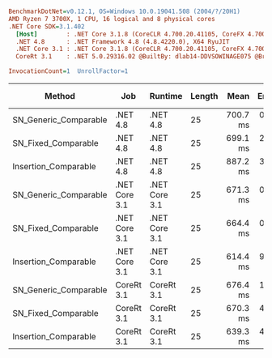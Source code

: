 ``` ini

BenchmarkDotNet=v0.12.1, OS=Windows 10.0.19041.508 (2004/?/20H1)
AMD Ryzen 7 3700X, 1 CPU, 16 logical and 8 physical cores
.NET Core SDK=3.1.402
  [Host]        : .NET Core 3.1.8 (CoreCLR 4.700.20.41105, CoreFX 4.700.20.41903), X64 RyuJIT
  .NET 4.8      : .NET Framework 4.8 (4.8.4220.0), X64 RyuJIT
  .NET Core 3.1 : .NET Core 3.1.8 (CoreCLR 4.700.20.41105, CoreFX 4.700.20.41903), X64 RyuJIT
  CoreRt 3.1    : .NET 5.0.29316.02 @BuiltBy: dlab14-DDVSOWINAGE075 @Branch: master @Commit: 40be8b7e2598b2ccb827fd90cd30c0e2d4496941, X64 AOT

InvocationCount=1  UnrollFactor=1  

```
|                Method |           Job |       Runtime | Length |     Mean |   Error |  StdDev | Gen 0 | Gen 1 | Gen 2 | Allocated |
|---------------------- |-------------- |-------------- |------- |---------:|--------:|--------:|------:|------:|------:|----------:|
| SN_Generic_Comparable |      .NET 4.8 |      .NET 4.8 |     25 | 700.7 ms | 0.95 ms | 0.84 ms |     - |     - |     - |         - |
|   SN_Fixed_Comparable |      .NET 4.8 |      .NET 4.8 |     25 | 699.1 ms | 2.16 ms | 2.02 ms |     - |     - |     - |         - |
|  Insertion_Comparable |      .NET 4.8 |      .NET 4.8 |     25 | 887.2 ms | 3.82 ms | 3.38 ms |     - |     - |     - |         - |
| SN_Generic_Comparable | .NET Core 3.1 | .NET Core 3.1 |     25 | 671.3 ms | 0.91 ms | 0.81 ms |     - |     - |     - |     616 B |
|   SN_Fixed_Comparable | .NET Core 3.1 | .NET Core 3.1 |     25 | 664.4 ms | 0.54 ms | 0.48 ms |     - |     - |     - |    1448 B |
|  Insertion_Comparable | .NET Core 3.1 | .NET Core 3.1 |     25 | 614.4 ms | 9.50 ms | 9.76 ms |     - |     - |     - |    1808 B |
| SN_Generic_Comparable |    CoreRt 3.1 |    CoreRt 3.1 |     25 | 676.4 ms | 1.01 ms | 0.94 ms |     - |     - |     - |         - |
|   SN_Fixed_Comparable |    CoreRt 3.1 |    CoreRt 3.1 |     25 | 670.3 ms | 4.99 ms | 4.66 ms |     - |     - |     - |         - |
|  Insertion_Comparable |    CoreRt 3.1 |    CoreRt 3.1 |     25 | 639.3 ms | 4.93 ms | 4.61 ms |     - |     - |     - |         - |
